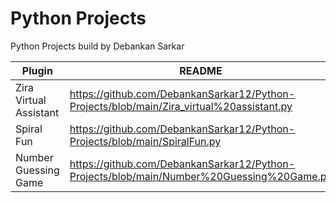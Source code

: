 # Python Projects
 
Python Projects build by Debankan Sarkar 


| Plugin | README |
| ------ | ------ |
| Zira Virtual Assistant  | https://github.com/DebankanSarkar12/Python-Projects/blob/main/Zira_virtual%20assistant.py |
| Spiral Fun | https://github.com/DebankanSarkar12/Python-Projects/blob/main/SpiralFun.py |
| Number Guessing Game | https://github.com/DebankanSarkar12/Python-Projects/blob/main/Number%20Guessing%20Game.py |

